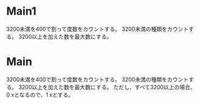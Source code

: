 # Main1
3200未満を400で割って度数をカウントする。
3200未満の種類をカウントする。
3200以上を加えた数を最大数にする。

# Main
3200未満を400で割って度数をカウントする。
3200未満の種類をカウントする。
3200以上を加えた数を最大数にする。
ただし、すべて3200以上の場合、0 xとなるので、1 xとする。
